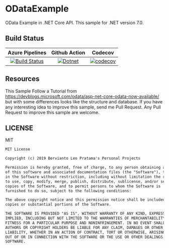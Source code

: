 # ODataExample

OData Example in .NET Core API. This sample for .NET version 7.0.

## Build Status

| Azure Pipelines | Github Action | Codecov |
|:---------------:|:-------------:|:-------:|
| [![Build Status](https://dev.azure.com/berviantoleo/ODataExample/_apis/build/status/bervProject.ODataExample?branchName=main)](https://dev.azure.com/berviantoleo/ODataExample/_build/latest?definitionId=1&branchName=main) | [![Dotnet](https://github.com/bervProject/ODataExample/actions/workflows/dotnet.yml/badge.svg)](https://github.com/bervProject/ODataExample/actions/workflows/dotnet.yml) | [![codecov](https://codecov.io/gh/bervProject/ODataExample/branch/main/graph/badge.svg?token=d1bpENYn0k)](https://codecov.io/gh/bervProject/ODataExample) |

## Resources

This Sample Follow a Tutorial from https://devblogs.microsoft.com/odata/asp-net-core-odata-now-available/ but with some differences looks like the structure and database. If you have any interesting idea to improve this sample, send me Pull Request. Any Pull Request to improve this sample are welcome.

## LICENSE

MIT

```markdown
MIT License

Copyright (c) 2019 Bervianto Leo Pratama's Personal Projects

Permission is hereby granted, free of charge, to any person obtaining a copy
of this software and associated documentation files (the "Software"), to deal
in the Software without restriction, including without limitation the rights
to use, copy, modify, merge, publish, distribute, sublicense, and/or sell
copies of the Software, and to permit persons to whom the Software is
furnished to do so, subject to the following conditions:

The above copyright notice and this permission notice shall be included in all
copies or substantial portions of the Software.

THE SOFTWARE IS PROVIDED "AS IS", WITHOUT WARRANTY OF ANY KIND, EXPRESS OR
IMPLIED, INCLUDING BUT NOT LIMITED TO THE WARRANTIES OF MERCHANTABILITY,
FITNESS FOR A PARTICULAR PURPOSE AND NONINFRINGEMENT. IN NO EVENT SHALL THE
AUTHORS OR COPYRIGHT HOLDERS BE LIABLE FOR ANY CLAIM, DAMAGES OR OTHER
LIABILITY, WHETHER IN AN ACTION OF CONTRACT, TORT OR OTHERWISE, ARISING FROM,
OUT OF OR IN CONNECTION WITH THE SOFTWARE OR THE USE OR OTHER DEALINGS IN THE
SOFTWARE.
```
